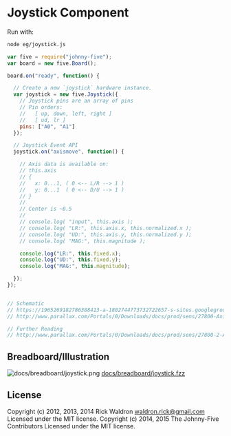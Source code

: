 <!--remove-start-->
# Joystick Component

Run with:
```bash
node eg/joystick.js
```
<!--remove-end-->

```javascript
var five = require("johnny-five");
var board = new five.Board();

board.on("ready", function() {

  // Create a new `joystick` hardware instance.
  var joystick = new five.Joystick({
    // Joystick pins are an array of pins
    // Pin orders:
    //   [ up, down, left, right ]
    //   [ ud, lr ]
    pins: ["A0", "A1"]
  });

  // Joystick Event API
  joystick.on("axismove", function() {

    // Axis data is available on:
    // this.axis
    // {
    //   x: 0...1, ( 0 <-- L/R --> 1 )
    //   y: 0...1  ( 0 <-- D/U --> 1 )
    // }
    //
    // Center is ~0.5
    //
    // console.log( "input", this.axis );
    // console.log( "LR:", this.axis.x, this.normalized.x );
    // console.log( "UD:", this.axis.y, this.normalized.y );
    // console.log( "MAG:", this.magnitude );

    console.log("LR:", this.fixed.x);
    console.log("UD:", this.fixed.y);
    console.log("MAG:", this.magnitude);

  });
});


// Schematic
// https://1965269182786388413-a-1802744773732722657-s-sites.googlegroups.com/site/parallaxinretailstores/home/2-axis-joystick/Joystick-6.png
// http://www.parallax.com/Portals/0/Downloads/docs/prod/sens/27800-Axis%20JoyStick_B%20Schematic.pdf

// Further Reading
// http://www.parallax.com/Portals/0/Downloads/docs/prod/sens/27800-2-AxisJoystick-v1.2.pdf

```


## Breadboard/Illustration


![docs/breadboard/joystick.png](breadboard/joystick.png)
[docs/breadboard/joystick.fzz](breadboard/joystick.fzz)




<!--remove-start-->
## License
Copyright (c) 2012, 2013, 2014 Rick Waldron <waldron.rick@gmail.com>
Licensed under the MIT license.
Copyright (c) 2014, 2015 The Johnny-Five Contributors
Licensed under the MIT license.
<!--remove-end-->
